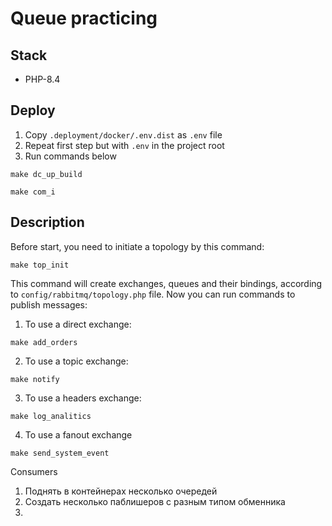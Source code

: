 # Queue practicing

## Stack

- PHP-8.4

## Deploy

1) Copy `.deployment/docker/.env.dist` as `.env` file
2) Repeat first step but with `.env` in the project root
3) Run commands below
```shell
make dc_up_build
```

```shell
make com_i
```

## Description

Before start, you need to initiate a topology by this command:

```shell
make top_init
```

This command will create exchanges, queues and their bindings, according to `config/rabbitmq/topology.php` file. Now you can run commands to publish messages:

1) To use a direct exchange:
```shell
make add_orders
```

2) To use a topic exchange:
```shell
make notify
```

3) To use a headers exchange:
```shell
make log_analitics
```

4) To use a fanout exchange
```shell
make send_system_event
```

Consumers 

1) Поднять в контейнерах несколько очередей
2) Создать несколько паблишеров с разным типом обменника
3) 
